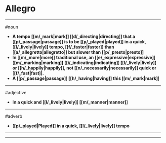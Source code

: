 # Allegro
---
#noun
- **A tempo [[m/_mark|mark]] [[d/_directing|directing]] that a [[p/_passage|passage]] is to be [[p/_played|played]] in a quick, [[l/_lively|lively]] tempo, [[f/_faster|faster]] than [[a/_allegretto|allegretto]] but slower than [[p/_presto|presto]]**
- **In [[m/_more|more]] traditional use, an [[e/_expressive|expressive]] [[m/_marking|marking]] [[i/_indicating|indicating]] [[l/_lively|lively]] or [[h/_happily|happily]], not [[n/_necessarily|necessarily]] quick or [[f/_fast|fast]].**
- **A [[p/_passage|passage]] [[h/_having|having]] this [[m/_mark|mark]]**
---
#adjective
- **In a quick and [[l/_lively|lively]] [[m/_manner|manner]]**
---
#adverb
- **[[p/_played|Played]] in a quick, [[l/_lively|lively]] tempo**
---
---
